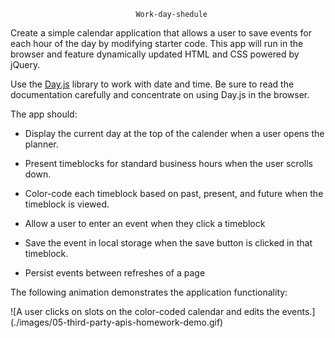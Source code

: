                                 Work-day-shedule  
Create a simple calendar application that allows a user to save events for each hour 
of the day by modifying starter code. This app will run in the browser and feature 
dynamically updated HTML and CSS powered by jQuery.

Use the [Day.js](https://day.js.org/docs/en/display/format) library to 
work with date and time. Be sure to read the documentation carefully and concentrate 
on using Day.js in the browser.


The app should:

* Display the current day at the top of the calender when a user opens the planner.
 
* Present timeblocks for standard business hours when the user scrolls down.
 
* Color-code each timeblock based on past, present, and future when the timeblock is viewed.
 
* Allow a user to enter an event when they click a timeblock

* Save the event in local storage when the save button is clicked in that timeblock.

* Persist events between refreshes of a page

The following animation demonstrates the application functionality:

![A user clicks on slots on the color-coded calendar and edits the events.]
(./images/05-third-party-apis-homework-demo.gif)

                                
